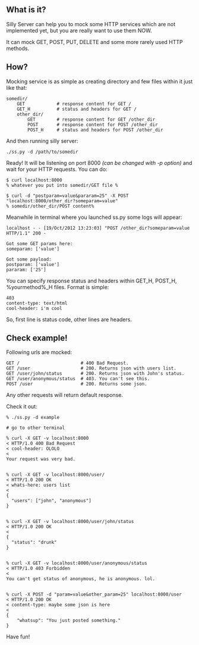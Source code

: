 ## What is it?

Silly Server can help you to mock some HTTP services which are not implemented yet, but you are really want to use them NOW.

It can mock GET, POST, PUT, DELETE and some more rarely used HTTP methods. 

## How?

Mocking service is as simple as creating directory and few files within it just like that:

    somedir/
        GET            # response content for GET /
        GET_H          # status and headers for GET /
        other_dir/
            GET        # response content for GET /other_dir
            POST       # response content for POST /other_dir
            POST_H     # status and headers for POST /other_dir

And then running silly server:

    ./ss.py -d /path/to/somedir

Ready! It will be listening on port 8000 *(can be changed with -p option)* and wait for your HTTP requests.
You can do:
    
    $ curl localhost:8000
    % whatever you put into somedir/GET file %

    $ curl -d "postparam=value&pararam=25" -X POST "localhost:8000/other_dir?someparam=value"
    % somedir/other_dir/POST content%    

Meanwhile in terminal where you launched ss.py some logs will appear:

    localhost - - [19/Oct/2012 13:23:03] "POST /other_dir?someparam=value HTTP/1.1" 200 -

    Got some GET params here:
    someparam: ['value']

    Got some payload:
    postparam: ['value']
    pararam: ['25']

You can specify response status and headers within GET\_H, POST\_H, %yourmethod%\_H files. Format is simple:

    403
    content-type: text/html
    cool-header: i'm cool

So, first line is status code, other lines are headers.

## Check example!

Following urls are mocked:

    GET /                       # 400 Bad Request.
    GET /user                   # 200. Returns json with users list.
    GET /user/john/status       # 200. Returns json with John's status.
    GET /user/anonymous/status  # 403. You can't see this.
    POST /user                  # 200. Returns some json.

Any other requests will return default response.

Check it out:

    % ./ss.py -d example

    # go to other terminal

    % curl -X GET -v localhost:8000                                                          
    < HTTP/1.0 400 Bad Request
    < cool-header: OLOLO
    < 
    Your request was very bad.


    % curl -X GET -v localhost:8000/user/
    < HTTP/1.0 200 OK
    < whats-here: users list
    < 
    {
      "users": ["john", "anonymous"]
    }


    % curl -X GET -v localhost:8000/user/john/status 
    < HTTP/1.0 200 OK
    < 
    {
      "status": "drunk"
    }


    % curl -X GET -v localhost:8000/user/anonymous/status
    < HTTP/1.0 403 Forbidden
    < 
    You can't get status of anonymous, he is anonymous. lol.


    % curl -X POST -d "param=value&other_param=25" localhost:8000/user
    < HTTP/1.0 200 OK
    < content-type: maybe some json is here
    < 
    {
        "whatsup": "You just posted something."
    }


Have fun!